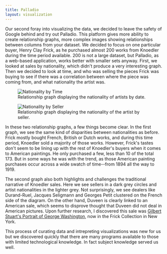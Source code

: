 ```yaml
---
title: Palladio
layout: visualization
---
```


Our second foray into visualizing the data, we decided to leave the safety of Google behind and try out Palladio. This platform gives more ability to create relationship graphs, more complex images showing relationships between columns from your dataset. We decided to focus on one particular buyer, Henry Clay Frick, as he purchased almost 200 works from Knoedler during the time period available. 200 is not a large dataset, but Palladio, as a web-based application, works better with smaller sets anyway. First, we looked at sales by nationality, which didn't produce a very interesting graph. Then we decided to look at time, and who was selling the pieces Frick was buying to see if there was a correlation between where the piece was coming from, and what nationality the artist was.

<figure class="figure figure-center">
<img src="http://i.imgur.com/t7lx1Op.png" title="Nationality by Time">
<figcaption>Relationship graph displaying the nationality of artists by date.</figcaption>
</figure>

<figure class="figure figure-center">
<img src="http://i.imgur.com/MtJKgfZ.png" title="Nationality by Seller">
<figcaption>Relationship graph displaying the nationality of the artist by seller.</figcaption>
</figure>


In these two relationship graphs, a few things become clear. In the first graph, we see the same kind of disparities between nationalities as before. Frick mostly bought French, British or Dutch works, and during this time period, Knoedler sold a majority of those works. However, Frick's tastes don't seem to be lining up with the rest of Knoedler's buyers when it comes to American paintings. He only purchased a few, less than 10 of the total 173\. But in some ways he was with the trend, as those American painting purchases occur across a wide swatch of time--from 1894 all the way to 1919\.

The second graph also both highlights and challenges the traditional narrative of Knoedler sales. Here we see sellers in a dark grey circles and artist nationalities in the lighter grey. Not surprisingly, we see dealers like Durand-Ruel, Jacques Seligmann and Georges Petit clustered on the French side of the diagram. On the other hand, Duveen is clearly linked to an American sale, which seems to disprove thought that Duveen did not deal in American pictures. Upon further research, I discovered this sale was [Gilbert Stuart's Portrait of George Washington](http://collections.frick.org/view/objects/asitem/items$0040:261), now in the Frick Collection in New York.

This process of curating data and intrepreting visualizations was new for us but we discovered quickly that there are many programs available to those with limited technological knowledge. In fact subject knowledge served us well.